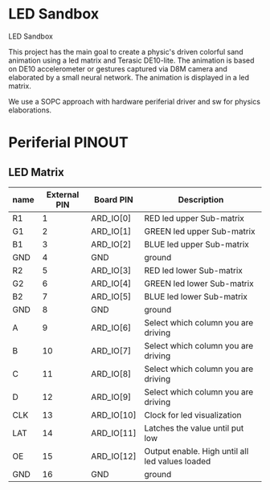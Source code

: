 # LED Sandbox
LED Sandbox

This project has the main goal to create a physic's driven colorful sand animation using a led matrix and Terasic DE10-lite.
The animation is based on DE10 accelerometer or gestures captured via D8M camera and elaborated by a small neural network.
The animation is displayed in a led matrix.

We use a SOPC approach with hardware periferial driver and sw for physics elaborations.

# Periferial PINOUT

## LED Matrix

| name | External PIN | Board PIN  |           Description                           |
| ---- | ------------ | ---------  |     ------------------------                    |
|  R1  |      1       | ARD_IO[0]  | RED led upper Sub-matrix                        |
|  G1  |      2       | ARD_IO[1]  | GREEN led upper Sub-matrix                      |
|  B1  |      3       | ARD_IO[2]  | BLUE led upper Sub-matrix                       |
|  GND |      4       | GND        | ground                                          |
|  R2  |      5       | ARD_IO[3]  | RED led lower Sub-matrix                        |
|  G2  |      6       | ARD_IO[4]  | GREEN led lower Sub-matrix                      |
|  B2  |      7       | ARD_IO[5]  | BLUE led lower Sub-matrix                       |
|  GND |      8       | GND        | ground                                          |
|  A   |      9       | ARD_IO[6]  | Select which column you are driving             |
|  B   |      10      | ARD_IO[7]  | Select which column you are driving             |
|  C   |      11      | ARD_IO[8]  | Select which column you are driving             |
|  D   |      12      | ARD_IO[9]  | Select which column you are driving             |
|  CLK |      13      | ARD_IO[10] | Clock for led visualization                     |
|  LAT |      14      | ARD_IO[11] | Latches the value until put low                 |
|  OE  |      15      | ARD_IO[12] | Output enable. High until all led values loaded |
|  GND |      16      | GND        | ground                                          |
